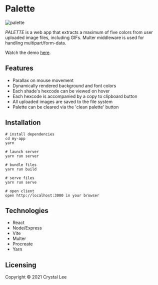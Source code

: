 # Palette
![palette](https://user-images.githubusercontent.com/52181740/138830927-3827056c-3ff1-4b33-b1ab-8de367379c15.gif)

*PALETTE* is a web app that extracts a maximum of five colors from user uploaded image files, including GIFs. Multer middleware is used for handling multipart/form-data.

Watch the demo [here]().

## Features
- Parallax on mouse movement
- Dynamically rendered background and font colors
- Each shade's hexcode can be viewed on hover
- Each hexcode is accompanied by a copy to clipboard button
- All uploaded images are saved to the file system
- Palette can be cleared via the 'clean palette' button

## Installation
```
# install dependencies
cd my-app
yarn

# launch server
yarn run server

# bundle files
yarn run build

# serve files
yarn run serve

# open client
open http://localhost:3000 in your browser
```

## Technologies
- React
- Node/Express
- Vite
- Multer
- Procreate
- Yarn

## Licensing
Copyright © 2021 Crystal Lee
